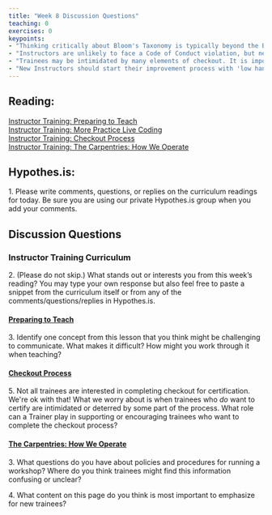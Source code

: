 ```yaml
--- 
title: "Week 8 Discussion Questions"    
teaching: 0 
exercises: 0 
keypoints:  
- "Thinking critically about Bloom's Taxonomy is typically beyond the Blooms' level we can expect Instructor trainees to perform at. Examine *your* learning objectives carefully to calibrate your expectations for this episode and meet learners where they are."
- "Instructors are unlikely to face a Code of Conduct violation, but need to know what to do if this occurs. Reassurance of team support and clear instructions on reporting are the most important elements to communicate."
- "Trainees may be intimidated by many elements of checkout. It is important to emphasize that teaching demonstrations are a friendly opportunity to give and receive feedback, not a high-stakes test, and that our Core Team is there to support them with any questions they may have during the checkout process." 
- "New Instructors should start their improvement process with 'low hanging fruit' -- teaching techniques they can easily adopt. For some, this might center on presentation style while for others, it might have more to do with classroom mechanics. Focusing on one thing at a time to improve on can help people evaluate and prioritize their goals as they progress."
---
```


## Reading:
 
[Instructor Training: Preparing to Teach](https://carpentries.github.io/instructor-training/15-lesson-study/index.html)  
[Instructor Training: More Practice Live Coding](http://carpentries.github.io/instructor-training/17-performance/index.html)   
[Instructor Training: Checkout Process](https://carpentries.github.io/instructor-training/20-checkout/index.html)  
[Instructor Training: The Carpentries: How We Operate](https://carpentries.github.io/instructor-training/21-carpentries/index.html)  


## Hypothes.is: 
1\. Please write comments, questions, or replies on the curriculum readings for today. Be sure you are using our private Hypothes.is group when you add your comments.

## Discussion Questions

### Instructor Training Curriculum
2\. (Please do not skip.) What stands out or interests you from this week’s reading? You may type your own response but also feel free to paste a snippet from the curriculum itself or from any of the comments/questions/replies in Hypothes.is.

#### [Preparing to Teach](https://carpentries.github.io/instructor-training/15-lesson-study/index.html)
3\. Identify one concept from this lesson that you think might be challenging to communicate. What makes it difficult? How might you work through it when teaching?


#### [Checkout Process](https://carpentries.github.io/instructor-training/20-checkout/index.html) 
5\. Not all trainees are interested in completing checkout for certification. We're ok with that! What we worry about is 
when trainees who *do* want to certify are intimidated or deterred by some part of the process. What role can a Trainer play 
in supporting or encouraging trainees who want to complete the checkout process?

#### [The Carpentries: How We Operate](https://carpentries.github.io/instructor-training/21-carpentries/index.html)

3\. What questions do you have about policies and procedures for running a workshop? Where do you think trainees might find this information confusing or unclear?

4\. What content on this page do you think is most important to emphasize for new trainees? 





